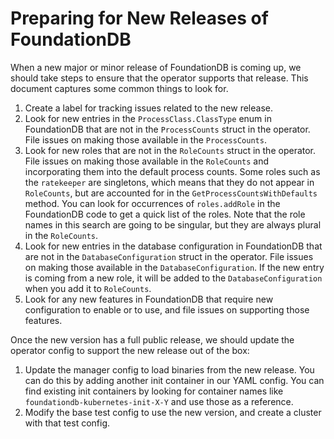 # Preparing for New Releases of FoundationDB

When a new major or minor release of FoundationDB is coming up, we should take steps to ensure that the operator supports that release. This document captures some common things to look for.

1. Create a label for tracking issues related to the new release.
1. Look for new entries in the `ProcessClass.ClassType` enum in FoundationDB that are not in the `ProcessCounts` struct in the operator. File issues on making those available in the `ProcessCounts`.
1. Look for new roles that are not in the `RoleCounts` struct in the operator. File issues on making those available in the `RoleCounts` and incorporating them into the default process counts. Some roles such as the `ratekeeper` are singletons, which means that they do not appear in `RoleCounts`, but are accounted for in the `GetProcessCountsWithDefaults` method. You can look for occurrences of `roles.addRole` in the FoundationDB code to get a quick list of the roles. Note that the role names in this search are going to be singular, but they are always plural in the `RoleCounts`.
1. Look for new entries in the database configuration in FoundationDB that are not in the `DatabaseConfiguration` struct in the operator. File issues on making those available in the `DatabaseConfiguration`. If the new entry is coming from a new role, it will be added to the `DatabaseConfiguration` when you add it to `RoleCounts`.
1. Look for any new features in FoundationDB that require new configuration to enable or to use, and file issues on supporting those features.

Once the new version has a full public release, we should update the operator config to support the new release out of the box:

1. Update the manager config to load binaries from the new release. You can do this by adding another init container in our YAML config. You can find existing init containers by looking for container names like `foundationdb-kubernetes-init-X-Y` and use those as a reference.
1. Modify the base test config to use the new version, and create a cluster with that test config.
